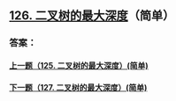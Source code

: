 ## [126. 二叉树的最大深度](https://leetcode-cn.com/problems/merge-two-sorted-lists/)（简单）





### 答案：



#### [上一题（125. 二叉树的最大深度）(简单)](https://github.com/sdwwld/leetCode/blob/master/src/main/java/com/wld/java/leetcode/leetCode0125.md)

#### [下一题（127. 二叉树的最大深度）(简单)](https://github.com/sdwwld/leetCode/blob/master/src/main/java/com/wld/java/leetcode/leetCode0127.md)